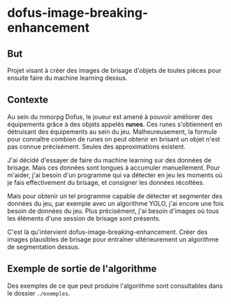 # dofus-image-breaking-enhancement

## But
Projet visant à créer des images de brisage d'objets de toutes pièces pour ensuite faire du machine learning dessus.

## Contexte
Au sein du mmorpg Dofus, le joueur est amené à pouvoir améliorer des équipements grâce à des objets appelés **runes**. 
Ces runes s'obtiennent en détruisant des équipements au sein du jeu. 
Malheureusement, la formule  pour connaître combien de runes on peut obtenir en brisant un objet n'est pas connue précisément. Seules des approximations existent.

J'ai décidé d'essayer de faire du machine learning sur des données de brisage. Mais ces données sont longues à accumuler manuellement.
Pour m'aider, j'ai besoin d'un programme qui va détecter en jeu les moments où je fais effectivement du brisage, et consigner les données récoltées.

Mais pour obtenir un tel programme capable de détecter et segmenter des données du jeu, par exemple avec un algorithme YOLO, j'ai encore une fois besoin de données du jeu. 
Plus précisément, j'ai besoin d'images où tous les éléments d'une session de brisage sont présents.

C'est là qu'intervient dofus-image-breaking-enhancement. Créer des images plausibles de brisage pour entraîner ultérieurement un algorithme de segmentation dessus.

## Exemple de sortie de l'algorithme

Des exemples de ce que peut produire l'algorithme sont consultables dans le dossier `./exemples`.
